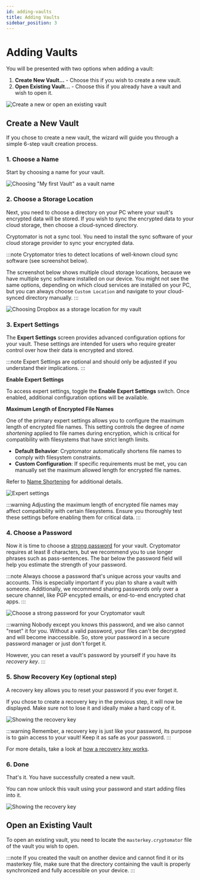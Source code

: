 ```yaml
---
id: adding-vaults
title: Adding Vaults
sidebar_position: 3
---
```


# Adding Vaults

You will be presented with two options when adding a vault:

1. **Create New Vault...** - Choose this if you wish to create a new vault.
2. **Open Existing Vault...** - Choose this if you already have a vault and wish to open it.

![Create a new or open an existing vault](../../static/img/desktop/create-or-open-vault.png)

## Create a New Vault

If you chose to create a new vault, the wizard will guide you through a simple 6-step vault creation process.

### 1. Choose a Name

Start by choosing a name for your vault.

![Choosing "My first Vault" as a vault name](../../static/img/desktop/add-vault-1.png)

### 2. Choose a Storage Location

Next, you need to choose a directory on your PC where your vault's encrypted data will be stored.
If you wish to sync the encrypted data to your cloud storage, then choose a cloud-synced directory.

Cryptomator is not a sync tool.
You need to install the sync software of your cloud storage provider to sync your encrypted data.

:::note
Cryptomator tries to detect locations of well-known cloud sync software (see screenshot below).

The screenshot below shows multiple cloud storage locations, because we have multiple sync software installed on our device.
You might not see the same options, depending on which cloud services are installed on your PC, but you can always choose `Custom Location` and navigate to your cloud-synced directory manually.
:::

![Choosing Dropbox as a storage location for my vault](../../static/img/desktop/add-vault-2.png)

### 3. Expert Settings

The **Expert Settings** screen provides advanced configuration options for your vault. These settings are intended for users who require greater control over how their data is encrypted and stored.

:::note
Expert Settings are optional and should only be adjusted if you understand their implications.
:::

**Enable Expert Settings**

To access expert settings, toggle the **Enable Expert Settings** switch. Once enabled, additional configuration options will be available.

**Maximum Length of Encrypted File Names**

One of the primary expert settings allows you to configure the maximum length of encrypted file names. This setting controls the degree of *name shortening* applied to file names during encryption, which is critical for compatibility with filesystems that have strict length limits.

- **Default Behavior**: Cryptomator automatically shortens file names to comply with filesystem constraints.
- **Custom Configuration**: If specific requirements must be met, you can manually set the maximum allowed length for encrypted file names.

Refer to [Name Shortening](../../security/vault#name-shortening) for additional details. 

![Expert settings](../../static/img/desktop/add-vault-3.png)

:::warning
Adjusting the maximum length of encrypted file names may affect compatibility with certain filesystems. Ensure you thoroughly test these settings before enabling them for critical data.
:::

### 4. Choose a Password

Now it is time to choose a [strong password](../../security/best-practices#good-passwords) for your vault.
Cryptomator requires at least 8 characters, but we recommend you to use longer phrases such as pass-sentences.
The bar below the password field will help you estimate the strength of your password.

:::note
Always choose a password that's unique across your vaults and accounts.
This is especially important if you plan to share a vault with someone.
Additionally, we recommend sharing passwords only over a secure channel, like PGP encypted emails, or end-to-end encrypted chat apps.
:::

![Choose a strong password for your Cryptomator vault](../../static/img/desktop/add-vault-4.png)

:::warning
Nobody except you knows this password, and we also cannot "reset" it for you. 
Without a valid password, your files can't be decrypted and will become inaccessible. 
So, store your password in a secure password manager or just don't forget it. 

However, you can reset a vault's password by yourself if you have its *recovery key*.
:::

### 5. Show Recovery Key (optional step)

A recovery key allows you to reset your password if you ever forget it.

If you chose to create a recovery key in the previous step, it will now be displayed.
Make sure not to lose it and ideally make a hard copy of it.

![Showing the recovery key](../../static/img/desktop/add-vault-5.png)

:::warning
Remember, a recovery key is just like your password, its purpose is to gain access to your vault!
Keep it as safe as your password.
:::

For more details, take a look at [how a recovery key works](password-and-recovery-key.md#reset-password).

### 6. Done

That's it.
You have successfully created a new vault.

You can now unlock this vault using your password and start adding files into it.

![Showing the recovery key](../../static/img/desktop/add-vault-6.png)

## Open an Existing Vault

To open an existing vault, you need to locate the `masterkey.cryptomator` file of the vault you wish to open.

:::note
If you created the vault on another device and cannot find it or its masterkey file, make sure that the directory containing the vault is properly synchronized and fully accessible on your device.
:::
